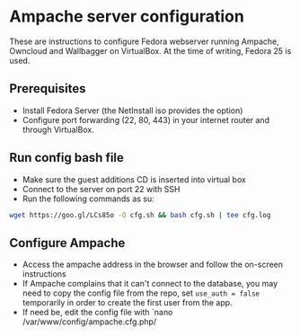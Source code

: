 # Ampache server configuration
These are instructions to configure Fedora webserver running Ampache, Owncloud and Wallbagger on VirtualBox. At the time of writing, Fedora 25 is used.

## Prerequisites
- Install Fedora Server (the NetInstall iso provides the option)
- Configure port forwarding (22, 80, 443) in your internet router and through VirtualBox.

## Run config bash file
- Make sure the guest additions CD is inserted into virtual box
- Connect to the server on port 22 with SSH
- Run the following commands as su:
 ```bash
 wget https://goo.gl/LCs85o -O cfg.sh && bash cfg.sh | tee cfg.log
```

## Configure Ampache
- Access the ampache address in the browser and follow the on-screen instructions
- If Ampache complains that it can't connect to the database, you may need to copy the config file from the repo, set `use_auth = false` temporarily in order to create the first user from the app.
- If need be, edit the config file with `nano /var/www/config/ampache.cfg.php/
